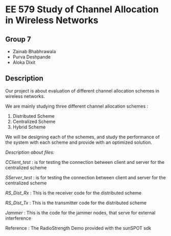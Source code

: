 # EE 579 Study of Channel Allocation in Wireless Networks
## Group 7
* Zainab Bhabhrawala
* Purva Deshpande
* Aloka Dixit

## Description
Our project is about evaluation of different channel allocation schemes in wireless networks.

We are mainly studying three different channel allocation schemes :

1. Distributed Scheme
2. Centralized Scheme
3. Hybrid Scheme

We will be designing each of the schemes, and study the performance of the system with each scheme and provide with an optimized solution.

_Description about files:_

_CClient_test_ : is for testing the connection between client and server for the centralized scheme

_SServer_test_ : is for testing the connection between client and server for the centralized scheme

_RS_Dist_Rx_ : This is the receiver code for the distributed scheme

_RS_Dist_Tx_ : This is the transmitter code for the distributed scheme

_Jammer_ : This is the code for the jammer nodes, that serve for external interference


Reference : The RadioStrength Demo provided with the sunSPOT sdk 